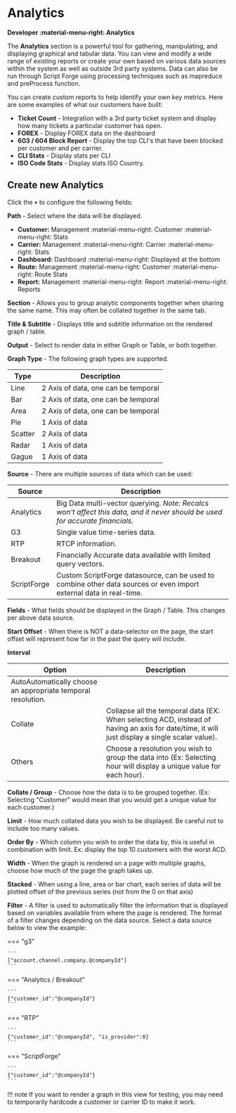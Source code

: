 # Analytics
**Developer :material-menu-right: Analytics**

The **Analytics** section is a powerful tool for gathering, manipulating, and displaying graphical and tabular data. You can view and modify a wide range of existing reports or create your own based on various data sources within the system as well as outside 3rd party systems. Data can also be run through Script Forge using processing techniques such as mapreduce and preProcess function. 

You can create custom reports to help identify your own key metrics. Here are some examples of what our customers have built:

* **Ticket Count** - Integration with a 3rd party ticket system and display how many tickets a particular customer has open.
* **FOREX** - Display FOREX data on the dashboard
* **603 / 604 Block Report** - Display the top CLI's that have been blocked per customer and per carrier.
* **CLI Stats** - Display stats per CLI
* **ISO Code Stats** - Display stats ISO Country.

## Create new Analytics
Click the **`+`** to configure the following fields:

**Path** - Select where the data will be displayed.

* **Customer:** Management :material-menu-right: Customer :material-menu-right: Stats
* **Carrier:** Management :material-menu-right: Carrier :material-menu-right: Stats
* **Dashboard:** Dashboard :material-menu-right: Displayed at the bottom
* **Route:** Management :material-menu-right: Customer :material-menu-right: Route Stats
* **Report:** Management :material-menu-right: Report :material-menu-right: Reports

**Section** - Allows you to group analytic components together when sharing the same name. This may often be collated together in the same tab.

**Title & Subtitle** - Displays title and subtitle information on the rendered graph / table.

**Output** - Select to render data in either Graph or Table, or both together.

**Graph Type** - The following graph types are supported.

   |Type|Description|
   |---|---|
   |Line|2 Axis of data, one can be temporal|
   |Bar|2 Axis of data, one can be temporal|
   |Area|2 Axis of data, one can be temporal|
   |Pie|1 Axis of data|
   |Scatter|2 Axis of data|
   |Radar|1 Axis of data|
   |Gague|1 Axis of data|

**Source** - There are multiple sources of data which can be used:

|Source|Description|
|---|---|
|Analytics|Big Data multi-vector querying. *Note: Recalcs won't affect this data, and it never should be used for accurate financials.*|
|G3|Single value time-series data.|
|RTP|RTCP information.|
|Breakout|Financially Accurate data available with limited query vectors.|
|ScriptForge|Custom ScriptForge datasource, can be used to combine other data sources or even import external data in real-time.|

**Fields** - What fields should be displayed in the Graph / Table. This changes per above data source.

**Start Offset** - When there is NOT a data-selector on the page, the start offset will represent how far in the past the query will include.

**Interval** 

|Option|Description|
|---|---|
|AutoAutomatically choose an appropriate temporal resolution.|
|Collate|Collapse all the temporal data (EX: When selecting ACD, instead of having an axis for date/time, it will just display a single scalar value).|
|Others|Choose a resolution you wish to group the data into (Ex: Selecting hour will display a unique value for each hour).|

**Collate / Group** - Choose how the data is to be grouped together. (Ex: Selecting "Customer" would mean that you would get a unique value for each customer.)

**Limit** - How much collated data you wish to be displayed. Be careful not to include too many values.

**Order By** - Which column you wish to order the data by, this is useful in combination with limit. Ex: display the top 10 customers with the worst ACD.

**Width** - When the graph is rendered on a page with multiple graphs, choose how much of the page the graph takes up.

**Stacked** - When using a line, area or bar chart, each series of data will be plotted offset of the previous series (not from the 0 on that axis)

**Filter** - A filter is used to automatically filter the information that is displayed based on variables available from where the page is rendered. The format of a filter changes depending on the data source. Select a data source below to view the example:

=== "g3"

    ```
    ["account.channel.company.@companyId"]
    ```
	
=== "Analytics / Breakout"

    ```
	{"customer_id":"@companyId"}
    ```
	
=== "RTP"

    ```
	{"customer_id":"@companyId", "is_provider":0}
    ```

=== "ScriptForge"

    ```
	{"customer_id":"@companyId"}
    ```

!!! note
	If you want to render a graph in this view for testing, you may need to temporarily hardcode a customer or carrier ID to make it work.
